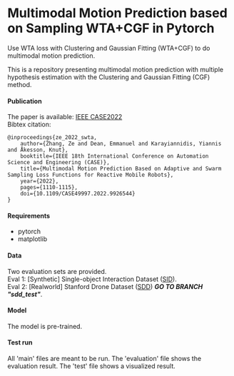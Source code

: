 # Multimodal Motion Prediction based on Sampling WTA+CGF in Pytorch
Use WTA loss with Clustering and Gaussian Fitting (WTA+CGF) to do multimodal motion prediction.

This is a repository presenting multimodal motion prediction with multiple hypothesis estimation with the Clustering and Gaussian Fitting (CGF) method.

#### Publication
The paper is available: [IEEE CASE2022](https://ieeexplore.ieee.org/document/9926544) \
Bibtex citation:
```
@inproceedings{ze_2022_swta,
    author={Zhang, Ze and Dean, Emmanuel and Karayiannidis, Yiannis and Åkesson, Knut},
    booktitle={IEEE 18th International Conference on Automation Science and Engineering (CASE)}, 
    title={Multimodal Motion Prediction Based on Adaptive and Swarm Sampling Loss Functions for Reactive Mobile Robots}, 
    year={2022},
    pages={1110-1115},
    doi={10.1109/CASE49997.2022.9926544}
}
```


#### Requirements
- pytorch
- matplotlib 

#### Data
Two evaluation sets are provided. <br />
Eval 1: [Synthetic] Single-object Interaction Dataset ([SID](https://github.com/Woodenonez/MultimodalMotionPred_SamplingWTACGF_Pytorch/blob/main/src/data_handle/sid_object.py)). <br />
Eval 2: [Realworld] Stanford Drone Dataset ([SDD](https://cvgl.stanford.edu/projects/uav_data/)) ***GO TO BRANCH "sdd_test"***.

#### Model
The model is pre-trained.

#### Test run
All 'main' files are meant to be run. The 'evaluation' file shows the evaluation result. The 'test' file shows a visualized result.
